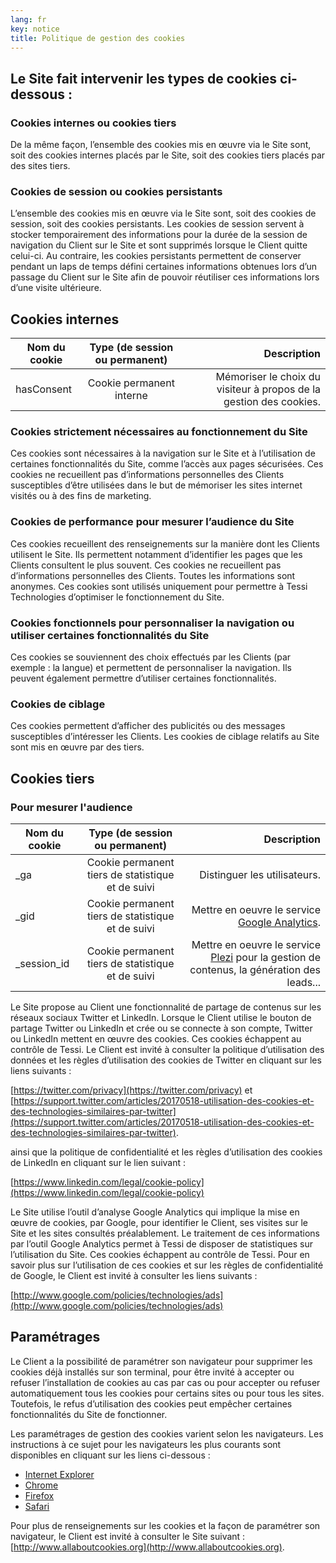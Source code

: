 ```yaml
---
lang: fr
key: notice
title: Politique de gestion des cookies
---
```


## Le Site fait intervenir les types de cookies ci-dessous :

### Cookies internes ou cookies tiers

De la même façon, l’ensemble des cookies mis en œuvre via le Site sont, soit des cookies internes placés par le Site, soit des cookies tiers placés par des sites tiers.

### Cookies de session ou cookies persistants

L’ensemble des cookies mis en œuvre via le Site sont, soit des cookies de session, soit des cookies persistants. Les cookies de session servent à stocker temporairement des informations pour la durée de la session de navigation du Client sur le Site et sont supprimés lorsque le Client quitte celui-ci. Au contraire, les cookies persistants permettent de conserver pendant un laps de temps défini certaines informations obtenues lors d’un passage du Client sur le Site afin de pouvoir réutiliser ces informations lors d’une visite ultérieure.

## Cookies internes

| Nom du cookie | Type (de session ou permanent) |                                                        Description |
| ------------- | :----------------------------: | -----------------------------------------------------------------: |
| hasConsent    |    Cookie permanent interne    | Mémoriser le choix du visiteur à propos de la gestion des cookies. |

### Cookies strictement nécessaires au fonctionnement du Site

Ces cookies sont nécessaires à la navigation sur le Site et à l’utilisation de certaines fonctionnalités du Site, comme l’accès aux pages sécurisées. Ces cookies ne recueillent pas d’informations personnelles des Clients susceptibles d’être utilisées dans le but de mémoriser les sites internet visités ou à des fins de marketing.

### Cookies de performance pour mesurer l’audience du Site

Ces cookies recueillent des renseignements sur la manière dont les Clients utilisent le Site. Ils permettent notamment d’identifier les pages que les Clients consultent le plus souvent. Ces cookies ne recueillent pas d’informations personnelles des Clients. Toutes les informations sont anonymes. Ces cookies sont utilisés uniquement pour permettre à Tessi Technologies d’optimiser le fonctionnement du Site.

### Cookies fonctionnels pour personnaliser la navigation ou utiliser certaines fonctionnalités du Site

Ces cookies se souviennent des choix effectués par les Clients (par exemple : la langue) et permettent de personnaliser la navigation. Ils peuvent également permettre d’utiliser certaines fonctionnalités.

### Cookies de ciblage

Ces cookies permettent d’afficher des publicités ou des messages susceptibles d’intéresser les Clients. Les cookies de ciblage relatifs au Site sont mis en œuvre par des tiers.

## Cookies tiers

### Pour mesurer l'audience

| Nom du cookie |          Type (de session ou permanent)           |                                                                                                       Description |
| ------------- | :-----------------------------------------------: | ----------------------------------------------------------------------------------------------------------------: |
| \_ga          | Cookie permanent tiers de statistique et de suivi |                                                                                      Distinguer les utilisateurs. |
| \_gid         | Cookie permanent tiers de statistique et de suivi |            Mettre en oeuvre le service [Google Analytics](https://marketingplatform.google.com/about/analytics/). |
| \_session_id  | Cookie permanent tiers de statistique et de suivi | Mettre en oeuvre le service [Plezi](https://www.plezi.co) pour la gestion de contenus, la génération des leads... |

Le Site propose au Client une fonctionnalité de partage de contenus sur les réseaux sociaux Twitter et LinkedIn. Lorsque le Client utilise le bouton de partage Twitter ou LinkedIn et crée ou se connecte à son compte, Twitter ou LinkedIn mettent en œuvre des cookies. Ces cookies échappent au contrôle de Tessi. Le Client est invité à consulter la politique d’utilisation des données et les règles d’utilisation des cookies de Twitter en cliquant sur les liens suivants :

[https://twitter.com/privacy](https://twitter.com/privacy) et
[https://support.twitter.com/articles/20170518-utilisation-des-cookies-et-des-technologies-similaires-par-twitter](https://support.twitter.com/articles/20170518-utilisation-des-cookies-et-des-technologies-similaires-par-twitter).

ainsi que la politique de confidentialité et les règles d’utilisation des cookies de LinkedIn en cliquant sur le lien suivant :

[https://www.linkedin.com/legal/cookie-policy](https://www.linkedin.com/legal/cookie-policy)

Le Site utilise l’outil d’analyse Google Analytics qui implique la mise en œuvre de cookies, par Google, pour identifier le Client, ses visites sur le Site et les sites consultés préalablement. Le traitement de ces informations par l’outil Google Analytics permet à Tessi de disposer de statistiques sur l’utilisation du Site. Ces cookies échappent au contrôle de Tessi. Pour en savoir plus sur l’utilisation de ces cookies et sur les règles de confidentialité de Google, le Client est invité à consulter les liens suivants :

[http://www.google.com/policies/technologies/ads](http://www.google.com/policies/technologies/ads)

## Paramétrages

Le Client a la possibilité de paramétrer son navigateur pour supprimer les cookies déjà installés sur son terminal, pour être invité à accepter ou refuser l’installation de cookies au cas par cas ou pour accepter ou refuser automatiquement tous les cookies pour certains sites ou pour tous les sites. Toutefois, le refus d’utilisation des cookies peut empêcher certaines fonctionnalités du Site de fonctionner.

Les paramétrages de gestion des cookies varient selon les navigateurs. Les instructions à ce sujet pour les navigateurs les plus courants sont disponibles en cliquant sur les liens ci-dessous :

- [Internet Explorer](https://support.microsoft.com/help/17442/windows-internet-explorer-delete-manage-cookies)
- [Chrome](https://support.google.com/chrome/answer/95647)
- [Firefox](https://support.mozilla.org/kb/block-websites-storing-cookies-site-data-firefox)
- [Safari](https://support.apple.com/guide/safari/sfri11471/mac)

Pour plus de renseignements sur les cookies et la façon de paramétrer son navigateur, le Client est invité à consulter le Site suivant : [http://www.allaboutcookies.org](http://www.allaboutcookies.org).
